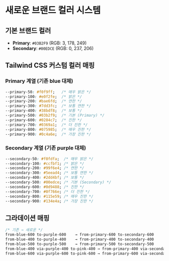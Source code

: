 # 새로운 브랜드 컬러 시스템

## 기본 브랜드 컬러
- **Primary**: `#03B2F9` (RGB: 3, 178, 249)
- **Secondary**: `#00EDCE` (RGB: 0, 237, 206)

## Tailwind CSS 커스텀 컬러 매핑

### Primary 계열 (기존 blue 대체)
```css
--primary-50: #f0f9ff;   /* 매우 밝은 */  
--primary-100: #e0f2fe;  /* 밝은 */
--primary-200: #bae6fd;  /* 연한 */
--primary-300: #7dd3fc;  /* 보통 연한 */
--primary-400: #38bdf8;  /* 보통 */
--primary-500: #03b2f9;  /* 기본 (Primary) */
--primary-600: #0284c7;  /* 진한 */
--primary-700: #0369a1;  /* 더 진한 */
--primary-800: #075985;  /* 매우 진한 */
--primary-900: #0c4a6e;  /* 가장 진한 */
```

### Secondary 계열 (기존 purple 대체)
```css
--secondary-50: #f0fdfa;  /* 매우 밝은 */
--secondary-100: #ccfbf1; /* 밝은 */
--secondary-200: #99f6e4; /* 연한 */
--secondary-300: #5eead4; /* 보통 연한 */
--secondary-400: #2dd4bf; /* 보통 */
--secondary-500: #00edce; /* 기본 (Secondary) */
--secondary-600: #0d9488; /* 진한 */
--secondary-700: #0f766e; /* 더 진한 */
--secondary-800: #115e59; /* 매우 진한 */
--secondary-900: #134e4a; /* 가장 진한 */
```

## 그라데이션 매핑
```css
/* 기존 → 새로운 */
from-blue-600 to-purple-600    → from-primary-600 to-secondary-600
from-blue-400 to-purple-400    → from-primary-400 to-secondary-400  
from-blue-500 to-purple-500    → from-primary-500 to-secondary-500
from-blue-400 via-purple-400 to-pink-400 → from-primary-400 via-secondary-400 to-secondary-300
from-blue-600 via-purple-600 to-pink-600 → from-primary-600 via-secondary-600 to-secondary-400
```